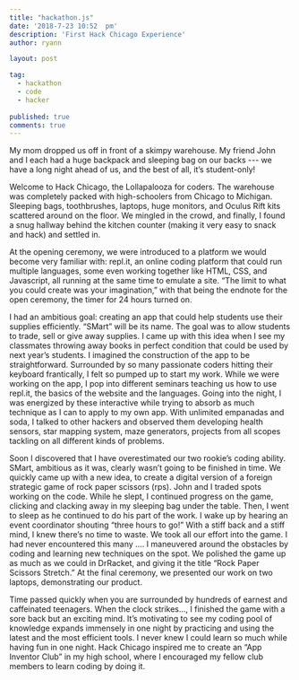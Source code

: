 ```yaml
---
title: "hackathon.js"
date: '2018-7-23 10:52	pm'
description: 'First Hack Chicago Experience'
author: ryann	

layout: post

tag:
  - hackathon
  - code
  - hacker
  
published: true
comments: true
---
```


  My mom dropped us off in front of a skimpy warehouse. My friend John and I each had a huge backpack and sleeping bag on our backs --- we have a long night ahead of us, and the best of all, it’s student-only! 

  Welcome to Hack Chicago, the Lollapalooza for coders. The warehouse was completely packed with high-schoolers from Chicago to Michigan. Sleeping bags, toothbrushes, laptops, huge monitors, and Oculus Rift kits scattered around on the floor. We mingled in the crowd, and finally, I  found a snug hallway behind the kitchen counter (making it very easy to snack and hack) and settled in. 

  At the opening ceremony, we were introduced to a platform we would become very familiar with: repl.it, an online coding platform that could run multiple languages, some even working together like HTML, CSS, and Javascript, all running at the same time to emulate a site. “The limit to what you could create was your imagination,” with that being the endnote for the open ceremony, the timer for 24 hours turned on.
  
  I had an ambitious goal: creating an app that could help students use their supplies efficiently. “SMart” will be its name. The goal was to allow students to trade, sell or give away supplies. I came up with this idea when I see my classmates throwing away books in perfect condition that could be used by next year’s students. I imagined the construction of the app to be straightforward. Surrounded by so many passionate coders hitting their keyboard frantically, I felt so pumped up to start my work. While we were working on the app, I pop into different seminars teaching us how to use repl.it, the basics of the website and the languages. Going into the night, I was energized by these interactive while trying to absorb as much technique as I can to apply to my own app. With unlimited empanadas and soda, I talked to other hackers and observed them developing health sensors, star mapping system, maze generators, projects from all scopes tackling on all different kinds of problems. 
  
  Soon I discovered that I have overestimated our two rookie’s coding ability. SMart, ambitious as it was, clearly wasn’t going to be finished in time.  We quickly came up with a new idea, to create a digital version of a foreign strategic game of rock paper scissors (rps). John and I traded spots working on the code. While he slept, I continued progress on the game, clicking and clacking away in my sleeping bag under the table. Then, I went to sleep as he continued to do his part of the work. I wake up by hearing an event coordinator shouting “three hours to go!”  With a stiff back and a stiff mind, I knew there’s no time to waste. We took all our effort into the game. I had never encountered this many …. I maneuvered around the obstacles by coding and learning new techniques on the spot. We polished the game up as much as we could in DrRacket, and giving it the title “Rock Paper Scissors Stretch.” At the final ceremony, we presented our work on two laptops, demonstrating our product. 
  
  Time passed quickly when you are surrounded by hundreds of earnest and caffeinated teenagers. When the clock strikes…, I finished the game with a sore back but an exciting mind. It’s motivating to see my coding pool of knowledge expands immensely in one night by practicing and using the latest and the most efficient tools. I never knew I could learn so much while having fun in one night. Hack Chicago inspired me to create an “App Inventor Club” in my high school, where I encouraged my fellow club members to learn coding by doing it.

